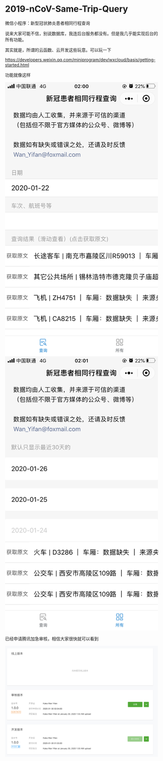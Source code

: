 # 2019-nCoV-Same-Trip-Query
微信小程序：新型冠状肺炎患者相同行程查询

说来大家可能不信，别说数据库，我连后台服务都没有。但是我几乎能实现后台的所有功能。

其实就是，所谓的云函数、云开发这些玩意。可以玩一下

https://developers.weixin.qq.com/miniprogram/dev/wxcloud/basis/getting-started.html

功能就像这样

![](./img/1.png)
![](./img/2.png)

已经申请腾讯加急审核，相信大家很快就可以看到

![](./img/png.png)

